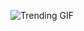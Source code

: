
<!-- GIF_SECTION -->
![Trending GIF](https://media1.giphy.com/media/v1.Y2lkPThiYjIxNzcyenlrMHAzMzBkb2trMXhndzZtMjd1cDJ3aHhucjlvcDA1ZzYxNTQxZCZlcD12MV9naWZzX3NlYXJjaCZjdD1n/A06UFEx8jxEwU/giphy.gif)
<!-- END_GIF_SECTION -->
